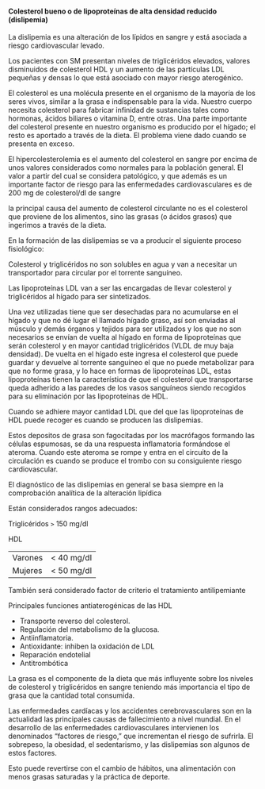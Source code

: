 #### Colesterol bueno o de lipoproteínas de alta densidad reducido (dislipemia)

La dislipemia es una alteración de los lípidos en sangre y está asociada a riesgo cardiovascular levado.  

Los pacientes con SM   presentan niveles de triglicéridos elevados, valores disminuidos de colesterol HDL y un aumento de las partículas LDL pequeñas y densas lo que está asociado con mayor riesgo aterogénico. 

El colesterol es una molécula presente en el organismo de la mayoría de los seres vivos, similar a la grasa e indispensable para la vida. Nuestro cuerpo necesita colesterol para fabricar infinidad de sustancias tales como hormonas, ácidos biliares o vitamina D, entre otras. Una parte importante del colesterol presente en nuestro organismo es producido por el hígado; el resto es aportado a través de la dieta. El problema viene dado cuando se presenta en exceso. 

El hipercolesterolemia es el aumento del colesterol en sangre por encima de unos valores considerados como normales para la población general. El valor a partir del cual se considera patológico, y que además es un importante factor de riesgo para las enfermedades cardiovasculares es de 200 mg de colesterol/dl de sangre 

la principal causa del aumento de colesterol circulante no es el colesterol que proviene de los alimentos, sino las grasas (o ácidos grasos) que ingerimos a través de la dieta. 

En la formación de las dislipemias se va a producir el siguiente proceso fisiológico: 

Colesterol y triglicéridos no son solubles en agua y van a necesitar un transportador para circular por el torrente sanguíneo. 

Las lipoproteínas LDL van a ser las encargadas de llevar colesterol y triglicéridos al hígado para ser sintetizados. 

Una vez utilizadas tiene que ser desechadas para no acumularse en el hígado y que no dé lugar el llamado hígado graso, así son enviadas al músculo y demás órganos y tejidos para ser utilizados y los que no son necesarios se envían de vuelta al hígado en forma de lipoproteínas que serán colesterol y en mayor cantidad triglicéridos (VLDL de muy baja densidad). De vuelta en el hígado este ingresa el colesterol que puede guardar y devuelve al torrente sanguíneo el que no puede metabolizar para que no forme grasa, y lo hace en formas de lipoproteínas LDL, estas lipoproteínas tienen la característica de que el colesterol que transportarse queda adherido a las paredes de los vasos sanguíneos siendo recogidos para su eliminación por las lipoproteínas de HDL.  

Cuando se adhiere mayor cantidad LDL que del que las lipoproteínas de HDL puede recoger es cuando se producen las dislipemias.  

Estos depositos de grasa son fagocitadas por los macrófagos formando las células espumosas, se da una respuesta inflamatoria formándose el ateroma. Cuando este ateroma se rompe y entra en el circuito de la circulación es cuando se produce el trombo con su consiguiente riesgo cardiovascular. 

El diagnóstico de las dislipemias en general se basa siempre en la comprobación analítica de la alteración lipídica 

Están considerados rangos adecuados: 

Triglicéridos `>` 150 mg/dl

HDL

|||
|-|-|
| Varones | < 40 mg/dl |
| Mujeres | < 50 mg/dl |

También será considerado factor de criterio el tratamiento antilipemiante 

Principales funciones antiaterogénicas de las HDL 

- Transporte reverso del colesterol. 
- Regulación del metabolismo de la glucosa. 
- Antiinflamatoria. 
- Antioxidante: inhiben la oxidación de LDL 
- Reparación endotelial 
- Antitrombótica 

La grasa es el componente de la dieta que más influyente sobre los niveles de colesterol y triglicéridos en sangre teniendo más importancia el tipo de grasa que la cantidad total consumida. 

Las enfermedades cardíacas y los accidentes cerebrovasculares son en la actualidad las principales causas de fallecimiento a nivel mundial. En el desarrollo de las enfermedades cardiovasculares intervienen los denominados “factores de riesgo,” que incrementan el riesgo de sufrirla. El sobrepeso, la obesidad, el sedentarismo, y las dislipemias son algunos de estos factores. 

Esto puede revertirse con el cambio de hábitos, una alimentación con menos grasas saturadas y la práctica de deporte. 
